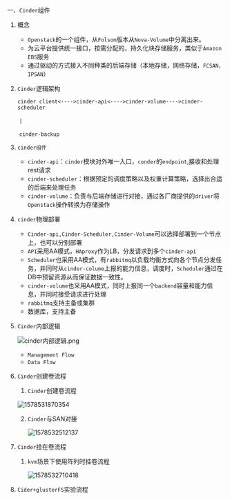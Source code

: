 一、`Cinder`组件

1. 概念

   - `Openstack`的一个组件，从`Folsom`版本从`Nova-Volume`中分离出来。
   - 为云平台提供统一接口，按需分配的，持久化块存储服务，类似于`Amazon EBS`服务
   - 通过驱动的方式接入不同种类的后端存储（本地存储，网络存储，`FCSAN，IPSAN`）

2. `Cinder`逻辑架构

   `cinder client<---->cinder-api<---->cinder-volume---->cinder-scheduler`

   ​                                   `|`

   ​                             `cinder-backup`

3. `cinder组件`

   - `cinder-api`：`cinder`模块对外唯一入口，`conder`的`endpoint`,接收和处理rest请求
   - `cinder-scheduler`：根据预定的调度策略以及权重计算策略，选择出合适的后端来处理任务
   - `cinder-volume`：负责与后端存储进行对接，通过各厂商提供的`driver`将`Openstack`操作转换为存储操作

4. `cinder`物理部署

   - `Cinder-api,Cinder-Scheduler,Cinder-Volume`可以选择部署到一个节点上，也可以分别部署
   - `API`采用AA模式，`HAproxy`作为LB，分发请求到多个`cinder-api`
   - `Scheduler`也采用AA模式，有`rabbitmq`以负载均衡方式向各个节点分发任务，并同时从`cinder-colume`上报的能力信息，调度时，`Scheduler`通过在DB中预留资源从而保证数据一致性。
   - `cinder-volume`也采用AA模式，同时上报同一个`backend`容量和能力信息，并同时接受请求进行处理
   - `rabbitmq`支持主备或集群
   - 数据库，支持主备

5. `Cinder`内部逻辑

   ![cinder内部逻辑.png](http://ww1.sinaimg.cn/large/d3f19072gy1gaq44s74kzj20gb0aegnt.jpg)

   - `Management Flow`
   - `Data Flow`

6. `Cinder`创建卷流程

   1. `Cinder`创建卷流程

   ![1578531870354](C:\Users\JiangZhiheng\Documents\Typora\img\cinder创建卷流程.png)

   2. `Cinder`与SAN对接

      ![1578532512137](C:\Users\JiangZhiheng\Documents\Typora\img\cinder对接SAN.png)

7. `Cinder`挂在卷流程

   1. `kvm`场景下使用阵列时挂卷流程

      ![1578532710418](C:\Users\JiangZhiheng\Documents\Typora\img\kvm挂在卷.png)

8. `Cider+glusterFS`实验流程

